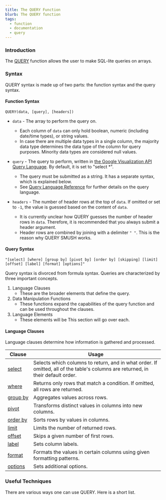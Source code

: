 ```yaml
---
title: The QUERY Function
blurb: The QUERY function
tags:
  - function
  - documentation
  - query
---
```

### Introduction

The [QUERY](https://support.google.com/docs/answer/3093343?hl=en) function allows the user to make SQL-lite queries on arrays.

### Syntax

QUERY syntax is made up of two parts: the function syntax and the query syntax.

#### Function Syntax

```
QUERY(data, [query], [headers])
```

* `data` - The array to perform the query on.
    - Each column of `data` can only hold boolean, numeric (including date/time types), or string values.
    - In case there are multiple data types in a single column, the majority data type determines the data type of the column for query purposes. Minority data types are considered null values.

* `query` - The query to perform, written in [the Google Visualization API Query Language](https://developers.google.com/chart/interactive/docs/querylanguage). By default, it is set to "select \*".
    - The query must be submitted as a string. It has a separate syntax, which is explained below. 
    - See [Query Language Reference](https://developers.google.com/chart/interactive/docs/querylanguage) for further details on the query language.

* `headers` - The number of header rows at the top of `data`. If omitted or set to `-1`, the value is guessed based on the content of `data`.
	- It is currently unclear how QUERY guesses the number of header rows in `data`. Therefore, it is recommended that you always submit a header argument.
	- Header rows are combined by joining with a delimiter `" "`. This is the reason why QUERY SMUSH works.

#### Query Syntax

```
"[select] [where] [group by] [pivot by] [order by] [skipping] [limit] [offset] [label] [format] [options]"
```

Query syntax is divorced from formula syntax. Queries are characterized by three important concepts.
1. Language Clauses
	- These are the broader elements that define the query.
2. Data Manipulation Functions
	- These functions expand the capabilities of the query function and can be used throughout the clauses.
3. Language Elements
	- These elements will be
This section will go over each.

#### Language Clauses

Language clauses determine how information is gathered and processed.

|Clause|Usage|
|---|---|
|[select](https://developers.google.com/chart/interactive/docs/querylanguage#Select)|Selects which columns to return, and in what order. If omitted, all of the table's columns are returned, in their default order.|
|[where](https://developers.google.com/chart/interactive/docs/querylanguage#Where)|Returns only rows that match a condition. If omitted, all rows are returned.|
|[group by](https://developers.google.com/chart/interactive/docs/querylanguage#Group_By)|Aggregates values across rows.|
|[pivot](https://developers.google.com/chart/interactive/docs/querylanguage#Pivot)|Transforms distinct values in columns into new columns.|
|[order by](https://developers.google.com/chart/interactive/docs/querylanguage#Order_By)|Sorts rows by values in columns.|
|[limit](https://developers.google.com/chart/interactive/docs/querylanguage#Limit)|Limits the number of returned rows.|
|[offset](https://developers.google.com/chart/interactive/docs/querylanguage#Offset)|Skips a given number of first rows.|
|[label](https://developers.google.com/chart/interactive/docs/querylanguage#Label)|Sets column labels.|
|[format](https://developers.google.com/chart/interactive/docs/querylanguage#Format)|Formats the values in certain columns using given formatting patterns.|
|[options](https://developers.google.com/chart/interactive/docs/querylanguage#Options)|Sets additional options.|


### Useful Techniques

There are various ways one can use QUERY. Here is a short list.

